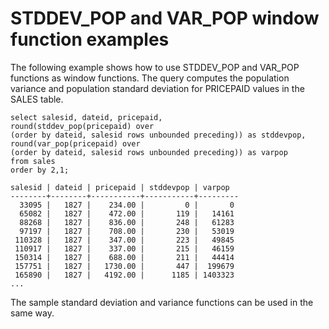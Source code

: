 # STDDEV\_POP and VAR\_POP window function examples<a name="r_Examples_stddev_variance_WF"></a>

The following example shows how to use STDDEV\_POP and VAR\_POP functions as window functions\. The query computes the population variance and population standard deviation for PRICEPAID values in the SALES table\. 

```
select salesid, dateid, pricepaid,
round(stddev_pop(pricepaid) over
(order by dateid, salesid rows unbounded preceding)) as stddevpop,
round(var_pop(pricepaid) over
(order by dateid, salesid rows unbounded preceding)) as varpop
from sales
order by 2,1;

salesid | dateid | pricepaid | stddevpop | varpop
--------+--------+-----------+-----------+---------
  33095 |   1827 |    234.00 |         0 |       0
  65082 |   1827 |    472.00 |       119 |   14161
  88268 |   1827 |    836.00 |       248 |   61283
  97197 |   1827 |    708.00 |       230 |   53019
 110328 |   1827 |    347.00 |       223 |   49845
 110917 |   1827 |    337.00 |       215 |   46159
 150314 |   1827 |    688.00 |       211 |   44414
 157751 |   1827 |   1730.00 |       447 |  199679
 165890 |   1827 |   4192.00 |      1185 | 1403323
...
```

The sample standard deviation and variance functions can be used in the same way\. 